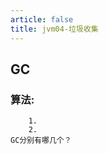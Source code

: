 ```yaml
---
article: false
title: jvm04-垃圾收集
---
```

## GC
    
### 算法:
        1.
        2.
    GC分别有哪几个？















